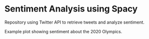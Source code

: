 # Sentiment Analysis using Spacy

Repository using Twitter API to retrieve tweets and analyze sentiment.

Example plot showing sentiment about the 2020 Olympics.
